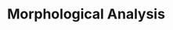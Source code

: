 ---
word: "true"

types: "word"

title: "Morphological Analysis"

categories: ['']

tags: ['Morphological', 'Analysis']

arabic: 'التحليل الصرفي'

arexps: []

enwords: ['Morphological Analysis']

enexps: []

arlexicons: 'ح'

enlexicons: 'M'

authors: ['Ruqayya Roshdy']

translators: ['']

citations: 'مقدمة في حوسبة اللغة العربية'

sources: 'مركز الملك عبدالله بن عبدالعزيز الدولي لخدمة اللغة العربية'

slug: ""
---